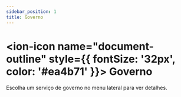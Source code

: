 ```yaml
---
sidebar_position: 1
title: Governo
---
```


# <ion-icon name="document-outline" style={{ fontSize: '32px', color: '#ea4b71' }}></ion-icon> Governo

Escolha um serviço de governo no menu lateral para ver detalhes.
